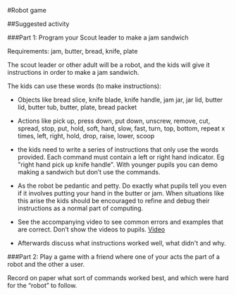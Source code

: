 #Robot game

##Suggested activity

###Part 1: Program your Scout leader to make a jam sandwich 

Requirements: jam, butter, bread, knife, plate

The scout leader or other adult will be a robot, and the kids will give it instructions in order to make a jam sandwich.

The kids can use these words (to make instructions):

* Objects like bread slice, knife blade, knife handle, jam jar, jar lid, butter lid, butter tub, butter, plate, bread packet
* Actions like pick up, press down, put down, unscrew, remove, cut, spread, stop, put, hold, soft, hard, slow, fast, turn, top, bottom, repeat x times, left, right, hold, drop, raise, lower, scoop

* the kids need to write a series of instructions that only use the words provided. Each command must contain a left or right hand indicator. Eg "right hand pick up knife handle".
With younger pupils you can demo making a sandwich but don’t
use the commands.

* As the robot be pedantic and petty. Do exactly what pupils tell you even if it involves putting your hand in the butter or jam. When situations like this arise the kids should be encouraged to refine and debug their instructions as a normal part of computing.

* See the accompanying video to see common errors and examples
that are correct. Don’t show the videos to pupils. [Video](https://www.youtube.com/watch?v=leBEFaVHllE)

* Afterwards discuss what instructions worked well, what didn't and why.

###Part 2: Play a game with a friend where one of your acts the part of a robot and the other a user.

Record on paper what sort of commands worked best, and which were hard for the “robot” to follow.
